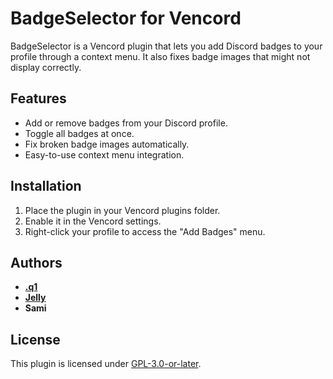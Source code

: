 # BadgeSelector for Vencord

BadgeSelector is a Vencord plugin that lets you add Discord badges to your profile through a context menu. It also fixes badge images that might not display correctly.

## Features

- Add or remove badges from your Discord profile.
- Toggle all badges at once.
- Fix broken badge images automatically.
- Easy-to-use context menu integration.

## Installation

1. Place the plugin in your Vencord plugins folder.
2. Enable it in the Vencord settings.
3. Right-click your profile to access the "Add Badges" menu.

## Authors

- [**.q1**](https://github.com/usy4)  
- [**Jelly**](https://github.com/jellys-space)  
- **Sami**  

## License

This plugin is licensed under [GPL-3.0-or-later](https://www.gnu.org/licenses/gpl-3.0.html).



